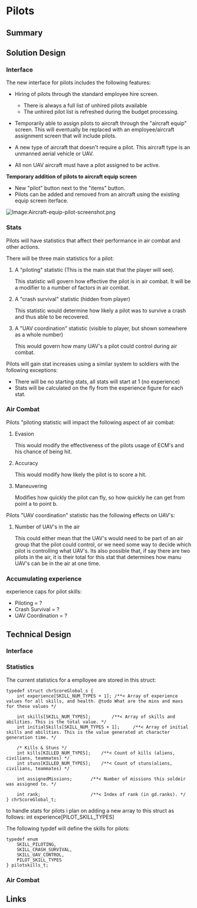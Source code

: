 # Pilots

## Summary

## Solution Design

### Interface

The new interface for pilots includes the following features:

- Hiring of pilots through the standard employee hire screen.

  - There is always a full list of unhired pilots available
  - The unhired pilot list is refreshed during the budget processing.

- Temporarily able to assign pilots to aircraft through the "aircraft
  equip" screen. This will eventually be replaced with an
  employee/aircraft assignment screen that will include pilots.

- A new type of aircraft that doesn't require a pilot. This aircraft
  type is an unmanned aerial vehicle or UAV.

- All non UAV aircraft must have a pilot assigned to be active.

**Temporary addition of pilots to aircraft equip screen**

- New "pilot" button next to the "items" button.
- Pilots can be added and removed from an aircraft using the existing
  equip screen iterface.

![Image:Aircraft-equip-pilot-screenshot.png](Aircraft-equip-pilot-screenshot.png "Image:Aircraft-equip-pilot-screenshot.png")

### Stats

Pilots will have statistics that affect their performance in air combat
and other actions.

There will be three main statistics for a pilot:

1.  A "piloting" statistic (This is the main stat that the player will
    see).

    This statistic will govern how effective the pilot is in air combat.
    It will be a modifier to a number of factors in air combat.
2.  A "crash survival" statistic (hidden from player)

    This statistic would determine how likely a pilot was to survive a
    crash and thus able to be recovered.
3.  A "UAV coordination" statistic (visible to player, but shown
    somewhere as a whole number)

    This would govern how many UAV's a pilot could control during air
    combat.

Pilots will gain stat increases using a similar system to soldiers with
the following exceptions:

- There will be no starting stats, all stats will start at 1 (no
  experience)
- Stats will be calculated on the fly from the experience figure for
  each stat.

### Air Combat

Pilots "piloting statistic will impact the following aspect of air combat:

1.  Evasion

    This would modify the effectiveness of the pilots usage of ECM's and
    his chance of being hit.
2.  Accuracy

    This would modify how likely the pilot is to score a hit.
3.  Maneuvering

    Modifies how quickly the pilot can fly, so how quickly he can get
    from point a to point b.

Pilots "UAV coordination" statistic has the following effects on UAV's:

1.  Number of UAV's in the air

    This could either mean that the UAV's would need to be part of an
    air group that the pilot could control, or we need some way to
    decide which pilot is controlling what UAV's. Its also possible
    that, if say there are two pilots in the air, it is their total for
    this stat that determines how manu UAV's can be in the air at one
    time.

### Accumulating experience

experience caps for pilot skills:

- Piloting = ?
- Crash Survival = ?
- UAV Coordination = ?

## Technical Design

### Interface

### Statistics

The current statistics for a emplloyee are stored in this struct:

    typedef struct chrScoreGlobal_s {
        int experience[SKILL_NUM_TYPES + 1]; /**< Array of experience values for all skills, and health. @todo What are the mins and maxs for these values */

        int skills[SKILL_NUM_TYPES];        /**< Array of skills and abilities. This is the total value. */
        int initialSkills[SKILL_NUM_TYPES + 1];     /**< Array of initial skills and abilities. This is the value generated at character generation time. */

        /* Kills & Stuns */
        int kills[KILLED_NUM_TYPES];    /**< Count of kills (aliens, civilians, teammates) */
        int stuns[KILLED_NUM_TYPES];    /**< Count of stuns(aliens, civilians, teammates) */

        int assignedMissions;       /**< Number of missions this soldeir was assigned to. */

        int rank;                   /**< Index of rank (in gd.ranks). */
    } chrScoreGlobal_t;

to handle stats for pilots i plan on adding a new array to this struct
as follows: int experience\[PILOT_SKILL_TYPES\]

The following typdef will define the skills for pilots:

    typedef enum
        SKILL_PILOTING,
        SKILL_CRASH_SURVIVAL,
        SKILL_UAV_CONTROL,
        PILOT_SKILL_TYPES
    } pilotskills_t;

### Air Combat

## Links